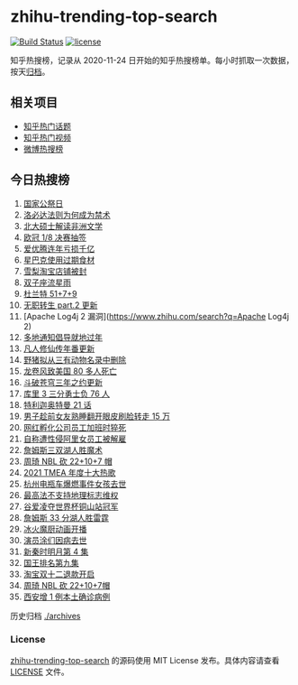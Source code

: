 # zhihu-trending-top-search

[![Build Status](https://github.com/justjavac/zhihu-trending-top-search/workflows/ci/badge.svg?branch=main)](https://github.com/justjavac/zhihu-trending-top-search/actions)
[![license](https://img.shields.io/github/license/justjavac/zhihu-trending-top-search)](https://github.com/justjavac/zhihu-trending-top-search/blob/main/LICENSE)

知乎热搜榜，记录从 2020-11-24 日开始的知乎热搜榜单。每小时抓取一次数据，按天[归档](./archives)。

## 相关项目

- [知乎热门话题](https://github.com/justjavac/zhihu-trending-hot-questions)
- [知乎热门视频](https://github.com/justjavac/zhihu-trending-hot-video)
- [微博热搜榜](https://github.com/justjavac/weibo-trending-hot-search)

## 今日热搜榜

<!-- BEGIN -->
<!-- 最后更新时间 Mon Dec 13 2021 23:14:29 GMT+0800 (China Standard Time) -->

1. [国家公祭日](https://www.zhihu.com/search?q=国家公祭日)
1. [洛必达法则为何成为禁术](https://www.zhihu.com/search?q=洛必达法则)
1. [北大硕士解读非洲文学](https://www.zhihu.com/search?q=非洲文学)
1. [欧冠 1/8 决赛抽签](https://www.zhihu.com/search?q=欧冠)
1. [爱优腾连年亏损千亿](https://www.zhihu.com/search?q=爱优腾)
1. [星巴克使用过期食材](https://www.zhihu.com/search?q=星巴克)
1. [雪梨淘宝店铺被封](https://www.zhihu.com/search?q=雪梨)
1. [双子座流星雨](https://www.zhihu.com/search?q=流星雨)
1. [杜兰特 51+7+9](https://www.zhihu.com/search?q=杜兰特)
1. [无职转生 part.2 更新](https://www.zhihu.com/search?q=无职转生)
1. [Apache Log4j 2 漏洞](https://www.zhihu.com/search?q=Apache Log4j 2)
1. [多地通知倡导就地过年](https://www.zhihu.com/search?q=就地过年)
1. [凡人修仙传年番更新](https://www.zhihu.com/search?q=凡人修仙传)
1. [野猪拟从三有动物名录中删除](https://www.zhihu.com/search?q=野猪)
1. [龙卷风致美国 80 多人死亡](https://www.zhihu.com/search?q=龙卷风)
1. [斗破苍穹三年之约更新](https://www.zhihu.com/search?q=斗破苍穹三年之约)
1. [库里 3 三分勇士负 76 人](https://www.zhihu.com/search?q=勇士)
1. [特利迦奥特曼 21 话](https://www.zhihu.com/search?q=特利迦奥特曼)
1. [男子趁前女友熟睡翻开眼皮刷脸转走 15 万](https://www.zhihu.com/search?q=男子翻前女友眼皮刷脸支付)
1. [网红孵化公司员工加班时猝死](https://www.zhihu.com/search?q=加班猝死)
1. [自称遭性侵阿里女员工被解雇](https://www.zhihu.com/search?q=阿里女员工)
1. [詹姆斯三双湖人胜魔术](https://www.zhihu.com/search?q=湖人)
1. [周琦 NBL 砍 22+10+7 帽](https://www.zhihu.com/search?q=周琦)
1. [2021 TMEA 年度十大热歌](https://www.zhihu.com/search?q=年度十大热歌)
1. [杭州电瓶车爆燃事件女孩去世](https://www.zhihu.com/search?q=杭州电瓶车爆燃)
1. [最高法不支持地理标志维权](https://www.zhihu.com/search?q=地理标志维权)
1. [谷爱凌夺世界杯铜山站冠军](https://www.zhihu.com/search?q=谷爱凌)
1. [詹姆斯 33 分湖人胜雷霆](https://www.zhihu.com/search?q=湖人)
1. [冰火魔厨动画开播](https://www.zhihu.com/search?q=冰火魔厨)
1. [演员涂们因病去世](https://www.zhihu.com/search?q=涂们)
1. [新秦时明月第 4 集](https://www.zhihu.com/search?q=新秦时明月)
1. [国王排名第九集](https://www.zhihu.com/search?q=国王排名)
1. [淘宝双十二退款开启](https://www.zhihu.com/search?q=双十二退款)
1. [周琦 NBL 砍 22+10+7帽](https://www.zhihu.com/search?q=周琦)
1. [西安增 1 例本土确诊病例](https://www.zhihu.com/search?q=西安疫情)

<!-- END -->

历史归档 [./archives](./archives)

### License

[zhihu-trending-top-search](https://github.com/justjavac/zhihu-trending-top-search)
的源码使用 MIT License 发布。具体内容请查看 [LICENSE](./LICENSE) 文件。

